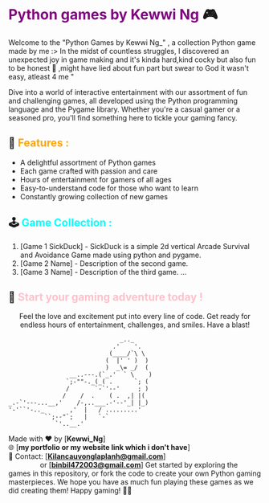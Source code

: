# <span style="color:purple">Python games by Kewwi Ng </span> 🎮


Welcome to the "Python Games by Kewwi Ng_" , a collection Python game made by me  :>
In the midst of countless struggles, I discovered an unexpected joy in game making and it's kinda hard,kind cocky but also fun to be honest 🥰 ,might have lied about fun part but swear to God it wasn't easy, atleast 4 me "

Dive into a world of interactive entertainment with our assortment of fun and challenging games, all developed using the Python programming language and the Pygame library. Whether you're a casual gamer or a seasoned pro, you'll find something here to tickle your gaming fancy.

## 🎯 <span style="color:orange">Features :</span> 
- A delightful assortment of Python games
- Each game crafted with passion and care
- Hours of entertainment for gamers of all ages
- Easy-to-understand code for those who want to learn
- Constantly growing collection of new games

## 🕹️ <span style="color:cyan">Game Collection :</span> 
1. [Game 1 SickDuck] - SickDuck is a simple 2d vertical Arcade Survival and Avoidance Game made using python and pygame.
2. [Game 2 Name] - Description of the second game.
3. [Game 3 Name] - Description of the third game.
   ...

<p align="center">
  <h2>👾 <span style="color:pink">Start your gaming adventure today !</span></h2>
  <p align="center">Feel the love and excitement put into every line of code. Get ready for endless hours of entertainment, challenges, and smiles. Have a blast!</p>
</p>

```
                               _.._
                             .'    '.
                            (____/`\ \
                           (  |' ' )  )
                           )  _\= _/  (
                 __..---.(`_.'  ` \    )
                `;-""-._(_( .      `; (
                /       `-`'--'     ; )
               /    /  .    ( .  ,| |(
_.-`'---...__,'    /-,..___.-'--'_| |_)
'-'``'-.._       ,'  |   / .........'
          ``;--"`;   |   `-`
             `'..__.'
```

Made with ❤️ by [**Kewwi_Ng**]   
🌐 [**my portfolio or my website link which i don't have**]   
📧 Contact: [**Kilancauvonglaplanh@gmail.com**]   
&nbsp;&nbsp;&nbsp;&nbsp;&nbsp;&nbsp;&nbsp;&nbsp;&nbsp;&nbsp;&nbsp;&nbsp;&nbsp;&nbsp;&nbsp;&nbsp;or [**binbil472003@gmail.com**]
Get started by exploring the games in this repository, or fork the code to create your own Python gaming masterpieces. We hope you have as much fun playing these games as we did creating them! Happy gaming! 🚀🎉
